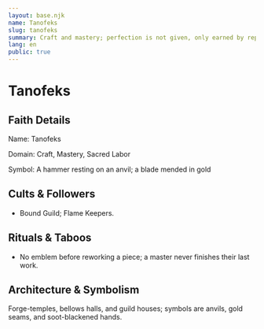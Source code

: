 ```yaml
---
layout: base.njk
name: Tanofeks
slug: tanofeks
summary: Craft and mastery; perfection is not given, only earned by repetition.
lang: en
public: true
---
```


# Tanofeks

## Faith Details

Name: Tanofeks

Domain: Craft, Mastery, Sacred Labor

Symbol: A hammer resting on an anvil; a blade mended in gold

## Cults & Followers

- Bound Guild; Flame Keepers.

## Rituals & Taboos

- No emblem before reworking a piece; a master never finishes their last work.

## Architecture & Symbolism

Forge-temples, bellows halls, and guild houses; symbols are anvils, gold seams, and soot-blackened hands.
